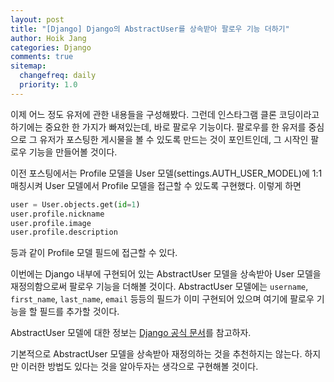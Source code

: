 ```yaml
---
layout: post
title: "[Django] Django의 AbstractUser를 상속받아 팔로우 기능 더하기"
author: Hoik Jang
categories: Django
comments: true
sitemap:
  changefreq: daily
  priority: 1.0
---
```


이제 어느 정도 유저에 관한 내용들을 구성해봤다. 그런데 인스타그램 클론 코딩이라고 하기에는 중요한 한 가지가 빠져있는데, 바로 팔로우 기능이다.
팔로우를 한 유저를 중심으로 그 유저가 포스팅한 게시물을 볼 수 있도록 만드는 것이 포인트인데, 그 시작인 팔로우 기능을 만들어볼 것이다.

이전 포스팅에서는 Profile 모델을 User 모델(settings.AUTH_USER_MODEL)에 1:1 매칭시켜 User 모델에서 Profile 모델을 접근할 수 있도록 구현했다. 이렇게 하면

```python
user = User.objects.get(id=1)
user.profile.nickname
user.profile.image
user.profile.description
```

등과 같이 Profile 모델 필드에 접근할 수 있다.

이번에는 Django 내부에 구현되어 있는 AbstractUser 모델을 상속받아 User 모델을 재정의함으로써 팔로우 기능을 더해볼 것이다. AbstractUser 모델에는 `username`, `first_name`, `last_name`, `email` 등등의 필드가 이미 구현되어 있으며 여기에 팔로우 기능을 할 필드를 추가할 것이다.

AbstractUser 모델에 대한 정보는 [Django 공식 문서](<https://docs.djangoproject.com/en/1.8/_modules/django/contrib/auth/models/>)를 참고하자.

기본적으로 AbstractUser 모델을 상속받아 재정의하는 것을 추천하지는 않는다. 하지만 이러한 방법도 있다는 것을 알아두자는 생각으로 구현해볼 것이다.